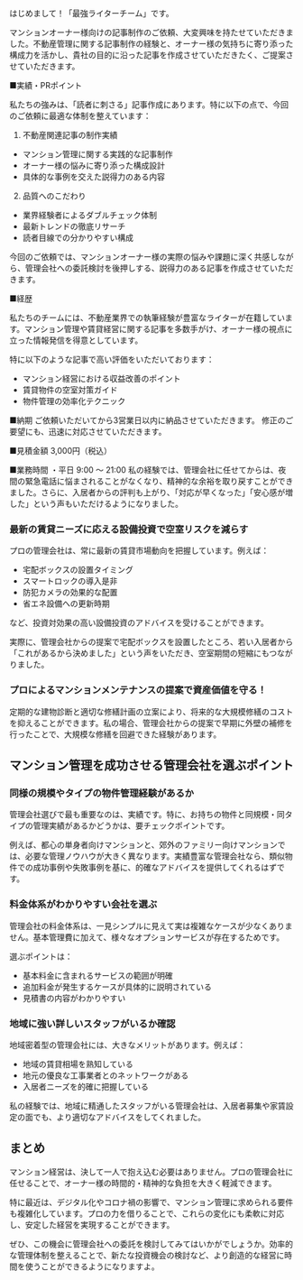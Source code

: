 はじめまして！「最強ライターチーム」です。

マンションオーナー様向けの記事制作のご依頼、大変興味を持たせていただきました。不動産管理に関する記事制作の経験と、オーナー様の気持ちに寄り添った構成力を活かし、貴社の目的に沿った記事を作成させていただきたく、ご提案させていただきます。

■実績・PRポイント

私たちの強みは、「読者に刺さる」記事作成にあります。特に以下の点で、今回のご依頼に最適な体制を整えています：

1. 不動産関連記事の制作実績
- マンション管理に関する実践的な記事制作
- オーナー様の悩みに寄り添った構成設計
- 具体的な事例を交えた説得力のある内容

2. 品質へのこだわり
- 業界経験者によるダブルチェック体制
- 最新トレンドの徹底リサーチ
- 読者目線での分かりやすい構成

今回のご依頼では、マンションオーナー様の実際の悩みや課題に深く共感しながら、管理会社への委託検討を後押しする、説得力のある記事を作成させていただきます。

■経歴

私たちのチームには、不動産業界での執筆経験が豊富なライターが在籍しています。マンション管理や賃貸経営に関する記事を多数手がけ、オーナー様の視点に立った情報発信を得意としています。

特に以下のような記事で高い評価をいただいております：
- マンション経営における収益改善のポイント
- 賃貸物件の空室対策ガイド
- 物件管理の効率化テクニック

■納期
ご依頼いただいてから3営業日以内に納品させていただきます。
修正のご要望にも、迅速に対応させていただきます。

■見積金額
3,000円（税込）

■業務時間
・平日 9:00 ～ 21:00
私の経験では、管理会社に任せてからは、夜間の緊急電話に悩まされることがなくなり、精神的な余裕を取り戻すことができました。さらに、入居者からの評判も上がり、「対応が早くなった」「安心感が増した」という声もいただけるようになりました。

### 最新の賃貸ニーズに応える設備投資で空室リスクを減らす

プロの管理会社は、常に最新の賃貸市場動向を把握しています。例えば：

- 宅配ボックスの設置タイミング
- スマートロックの導入是非
- 防犯カメラの効果的な配置
- 省エネ設備への更新時期

など、投資対効果の高い設備投資のアドバイスを受けることができます。

実際に、管理会社からの提案で宅配ボックスを設置したところ、若い入居者から「これがあるから決めました」という声をいただき、空室期間の短縮にもつながりました。

### プロによるマンションメンテナンスの提案で資産価値を守る！

定期的な建物診断と適切な修繕計画の立案により、将来的な大規模修繕のコストを抑えることができます。私の場合、管理会社からの提案で早期に外壁の補修を行ったことで、大規模な修繕を回避できた経験があります。

## マンション管理を成功させる管理会社を選ぶポイント

### 同様の規模やタイプの物件管理経験があるか

管理会社選びで最も重要なのは、実績です。特に、お持ちの物件と同規模・同タイプの管理実績があるかどうかは、要チェックポイントです。

例えば、都心の単身者向けマンションと、郊外のファミリー向けマンションでは、必要な管理ノウハウが大きく異なります。実績豊富な管理会社なら、類似物件での成功事例や失敗事例を基に、的確なアドバイスを提供してくれるはずです。

### 料金体系がわかりやすい会社を選ぶ

管理会社の料金体系は、一見シンプルに見えて実は複雑なケースが少なくありません。基本管理費に加えて、様々なオプションサービスが存在するためです。

選ぶポイントは：
- 基本料金に含まれるサービスの範囲が明確
- 追加料金が発生するケースが具体的に説明されている
- 見積書の内容がわかりやすい

### 地域に強い詳しいスタッフがいるか確認

地域密着型の管理会社には、大きなメリットがあります。例えば：
- 地域の賃貸相場を熟知している
- 地元の優良な工事業者とのネットワークがある
- 入居者ニーズを的確に把握している

私の経験では、地域に精通したスタッフがいる管理会社は、入居者募集や家賃設定の面でも、より適切なアドバイスをしてくれました。

## まとめ

マンション経営は、決して一人で抱え込む必要はありません。プロの管理会社に任せることで、オーナー様の時間的・精神的な負担を大きく軽減できます。

特に最近は、デジタル化やコロナ禍の影響で、マンション管理に求められる要件も複雑化しています。プロの力を借りることで、これらの変化にも柔軟に対応し、安定した経営を実現することができます。

ぜひ、この機会に管理会社への委託を検討してみてはいかがでしょうか。効率的な管理体制を整えることで、新たな投資機会の検討など、より創造的な経営に時間を使うことができるようになりますよ。